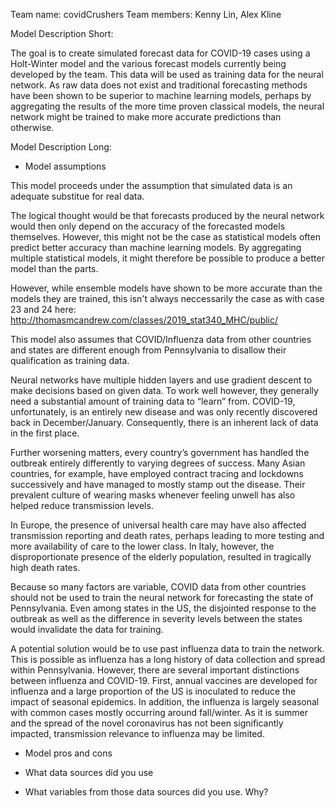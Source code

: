 Team name: covidCrushers
Team members: Kenny Lin, Alex Kline

Model Description Short:

The goal is to create simulated forecast data for COVID-19 cases using a Holt-Winter model and the various forecast models currently being developed by the team.  This data will be used as training data for the neural network. As raw data does not exist and traditional forecasting methods have been shown to be superior to machine learning models, perhaps by aggregating the results of the more time proven classical models, the neural network might be trained to make more accurate predictions than otherwise.

Model Description Long:

 - Model assumptions

This model proceeds under the assumption that simulated data is an adequate substitue for real data.

The logical thought would be that forecasts produced by the neural network would then only depend on the accuracy of the forecasted models themselves. However, this might not be the case as statistical models often predict better accuracy than machine learning models. By aggregating multiple statistical models, it might therefore be possible to produce a better model than the parts. 

However, while ensemble models have shown to be more accurate than the models they are trained, this isn't always neccessarily the case as with case 23 and 24 here: http://thomasmcandrew.com/classes/2019_stat340_MHC/public/

This model also assumes that COVID/Influenza data from other countries and states are different enough from Pennsylvania to disallow their qualification as training data.

Neural networks have multiple hidden layers and use gradient descent to make decisions based on given data. To work well however, they generally need a substantial amount of training data to “learn” from. COVID-19, unfortunately, is an entirely new disease and was only recently discovered back in December/January. Consequently, there is an inherent lack of data in the first place. 

Further worsening matters, every country’s government has handled the outbreak entirely differently to varying degrees of success. Many Asian countries, for example, have employed contract tracing and lockdowns successively and have managed to mostly stamp out the disease. Their prevalent culture of wearing masks whenever feeling unwell has also helped reduce transmission levels. 

In Europe, the presence of universal health care may have also affected transmission reporting and death rates, perhaps leading to more testing and more availability of care to the lower class. In Italy, however, the disproportionate presence of the elderly population, resulted in tragically high death rates. 

Because so many factors are variable, COVID data from other countries should not be used to train the neural network for forecasting the state of Pennsylvania. Even among states in the US, the disjointed response to the outbreak as well as the difference in severity levels between the states would invalidate the data for training. 

A potential solution would be to use past influenza data to train the network. This is possible as influenza has a long history of data collection and spread within Pennsylvania. However, there are several important distinctions between influenza and COVID-19. First, annual vaccines are developed for influenza and a large proportion of the US is inoculated to reduce the impact of seasonal epidemics. In addition, the influenza is largely seasonal with common cases mostly occurring around fall/winter. As it is summer and the spread of the novel coronavirus has not been significantly impacted, transmission relevance to influenza may be limited. 


 - Model pros and cons



 - What data sources did you use


 - What variables from those data sources did you use. Why?

